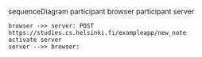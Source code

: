 sequenceDiagram
    participant browser
    participant server

    browser ->> server: POST https://studies.cs.helsinki.fi/exampleapp/new_note
    activate server
    server -->> browser: 
